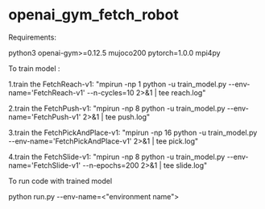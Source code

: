 # openai_gym_fetch_robot

Requirements:

python3
openai-gym>=0.12.5
mujoco200
pytorch=1.0.0
mpi4py

To train model :

1.train the FetchReach-v1: 
"mpirun -np 1 python -u train_model.py --env-name='FetchReach-v1' --n-cycles=10 2>&1 | tee reach.log"

2.train the FetchPush-v1: 
"mpirun -np 8 python -u train_model.py --env-name='FetchPush-v1' 2>&1 | tee push.log"

3.train the FetchPickAndPlace-v1: 
"mpirun -np 16 python -u train_model.py --env-name='FetchPickAndPlace-v1' 2>&1 | tee pick.log"

4.train the FetchSlide-v1: 
"mpirun -np 8 python -u train_model.py --env-name='FetchSlide-v1' --n-epochs=200 2>&1 | tee slide.log"

To run code with trained model

python run.py --env-name=<"environment name">
